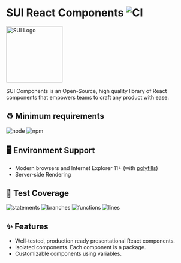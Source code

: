 # SUI React Components ![CI](https://github.com/SUI-Components/sui-components/workflows/CI/badge.svg)

<img src="https://avatars2.githubusercontent.com/u/13288987?s=200&v=4" alt="SUI Logo" width="150">

SUI Components is an Open-Source, high quality library of React components that empowers teams to craft any product with ease.

## ⚙️ Minimum requirements
![node](https://shields.io/badge/node-v16+-lightgray?logo=nodedotjs&logoWidth=20&style=for-the-badge)
![npm](https://shields.io/badge/npm-v7+-lightgrey?logo=npm&logoWidth=20&style=for-the-badge)

## 🖥 Environment Support

- Modern browsers and Internet Explorer 11+ (with [polyfills](https://github.com/SUI-Components/sui/tree/master/packages/sui-polyfills))
- Server-side Rendering

## 🧪 Test Coverage

![statements](https://shields.io/badge/statements-68.95%25-red)
![branches](https://shields.io/badge/branches-53.3%25-AA0000)
![functions](https://shields.io/badge/functions-52.82%25-AA0000)
![lines](https://shields.io/badge/lines-70.85%25-orange)

## ✨ Features

- Well-tested, production ready presentational React components.
- Isolated components. Each component is a package.
- Customizable components using variables.

